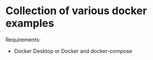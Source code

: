 # Collection of various docker examples


Requirements:  

- Docker Desktop or Docker and docker-compose 
    